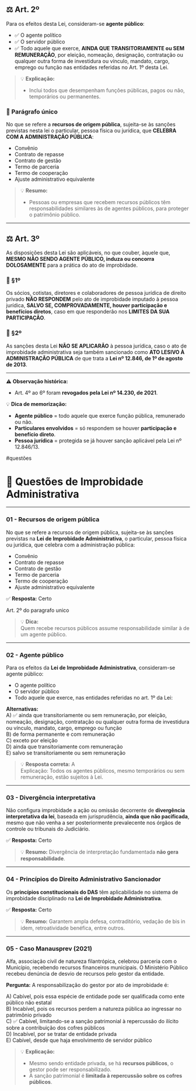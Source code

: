 ## ⚖️ Art. 2º  
Para os efeitos desta Lei, consideram-se **agente público**:  
- ✅ O agente político  
- ✅ O servidor público  
- ✅ Todo aquele que exerce, **AINDA QUE TRANSITORIAMENTE ou SEM REMUNERAÇÃO**, por eleição, nomeação, designação, contratação ou qualquer outra forma de investidura ou vínculo, mandato, cargo, emprego ou função nas entidades referidas no Art. 1º desta Lei.

> 💡 **Explicação:**  
> - Inclui todos que desempenham funções públicas, pagos ou não, temporários ou permanentes.

### 📌 Parágrafo único  
No que se refere a **recursos de origem pública**, sujeita-se às sanções previstas nesta lei o particular, pessoa física ou jurídica, que **CELEBRA COM A ADMINISTRAÇÃO PÚBLICA**:  
- Convênio  
- Contrato de repasse  
- Contrato de gestão  
- Termo de parceria  
- Termo de cooperação  
- Ajuste administrativo equivalente

> 💡 **Resumo:**  
> - Pessoas ou empresas que recebem recursos públicos têm responsabilidades similares às de agentes públicos, para proteger o patrimônio público.

---

## ⚖️ Art. 3º  
As disposições desta Lei são aplicáveis, no que couber, àquele que, **MESMO NÃO SENDO AGENTE PÚBLICO, induza ou concorra DOLOSAMENTE** para a prática do ato de improbidade.

### 📌 §1º  
Os sócios, cotistas, diretores e colaboradores de pessoa jurídica de direito privado **NÃO RESPONDEM** pelo ato de improbidade imputado à pessoa jurídica, **SALVO SE, COMPROVADAMENTE, houver participação e benefícios diretos**, caso em que responderão nos **LIMITES DA SUA PARTICIPAÇÃO**.

### 📌 §2º  
As sanções desta Lei **NÃO SE APLICARÃO** à pessoa jurídica, caso o ato de improbidade administrativa seja também sancionado como **ATO LESIVO À ADMINISTRAÇÃO PÚBLICA** de que trata a **Lei nº 12.846, de 1º de agosto de 2013**.

---

⚠️ **Observação histórica:**  
- Art. 4º ao 6º foram **revogados pela Lei nº 14.230, de 2021**.

💡 **Dica de memorização:**  
- **Agente público** = todo aquele que exerce função pública, remunerado ou não.  
- **Particulares envolvidos** = só respondem se houver **participação e benefício direto**.  
- **Pessoa jurídica** = protegida se já houver sanção aplicável pela Lei nº 12.846/13.

#questões 

# 📝 Questões de Improbidade Administrativa

---

### 01 - Recursos de origem pública  
No que se refere a recursos de origem pública, sujeita-se às sanções previstas na **Lei de Improbidade Administrativa**, o particular, pessoa física ou jurídica, que celebra com a administração pública:  
- Convênio  
- Contrato de repasse  
- Contrato de gestão  
- Termo de parceria  
- Termo de cooperação  
- Ajuste administrativo equivalente  

✅ **Resposta:** Certo  

Art. 2º  do paragrafo unico

> 💡 **Dica:**  
> Quem recebe recursos públicos assume responsabilidade similar à de um agente público.

---

### 02 - Agente público  
Para os efeitos da **Lei de Improbidade Administrativa**, consideram-se agente público:  
- O agente político  
- O servidor público  
- Todo aquele que exerce, nas entidades referidas no art. 1º da Lei:

**Alternativas:**  
A) ✅ ainda que transitoriamente ou sem remuneração, por eleição, nomeação, designação, contratação ou qualquer outra forma de investidura ou vínculo, mandato, cargo, emprego ou função  
B) de forma permanente e com remuneração  
C) exceto por eleição  
D) ainda que transitoriamente com remuneração  
E) salvo se transitoriamente ou sem remuneração  

> 💡 **Resposta correta:** A  
> Explicação: Todos os agentes públicos, mesmo temporários ou sem remuneração, estão sujeitos à Lei.

---

### 03 - Divergência interpretativa  
Não configura improbidade a ação ou omissão decorrente de **divergência interpretativa da lei**, baseada em jurisprudência, **ainda que não pacificada**, mesmo que não venha a ser posteriormente prevalecente nos órgãos de controle ou tribunais do Judiciário.

✅ **Resposta:** Certo  

> 💡 **Resumo:** Divergência de interpretação fundamentada **não gera responsabilidade**.

---

### 04 - Princípios do Direito Administrativo Sancionador  
Os **princípios constitucionais do DAS** têm aplicabilidade no sistema de improbidade disciplinado na **Lei de Improbidade Administrativa**.  

✅ **Resposta:** Certo  

> 💡 **Resumo:** Garantem ampla defesa, contraditório, vedação de bis in idem, retroatividade benéfica, entre outros.

---

### 05 - Caso Manausprev (2021)  
Alfa, associação civil de natureza filantrópica, celebrou parceria com o Município, recebendo recursos financeiros municipais. O Ministério Público recebeu denúncia de desvio de recursos pelo gestor da entidade.  

**Pergunta:** A responsabilização do gestor por ato de improbidade é:  

A) Cabível, pois essa espécie de entidade pode ser qualificada como ente público não estatal  
B) Incabível, pois os recursos perdem a natureza pública ao ingressar no patrimônio privado  
C) ✅ Cabível, limitando-se a sanção patrimonial à repercussão do ilícito sobre a contribuição dos cofres públicos  
D) Incabível, por se tratar de entidade privada  
E) Cabível, desde que haja envolvimento de servidor público  

> 💡 **Explicação:**  
> - Mesmo sendo entidade privada, se há **recursos públicos**, o gestor pode ser responsabilizado.  
> - A sanção patrimonial é **limitada à repercussão sobre os cofres públicos**.
